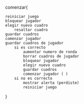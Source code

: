 
comenzar{
    
    reiniciar juego
    bloquear jugador
    elegir nuevo cuadro
        resaltar cuadro
    guardar cuadros
    comenzar jugador
    guardar cuadros de jugador 
        si es correcto
            aumentar numero de ronda
            borrar cuadros de jugador 
            bloquear jugador
            elegir nuevo cuadro
            guardar cuadros
            comenzar jugador ( )
        si no es correcto
            mostrar alerta (perdiste)
            reiniciar juego
            

} 
  